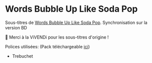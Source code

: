 # Words Bubble Up Like Soda Pop

Sous-titres de [Words Bubble Up Like Soda Pop](https://anilist.co/anime/107625/Words-Bubble-Up-Like-Soda-Pop/). Synchronisation sur la version BD

💚 Merci à la ViVENDi pour les sous-titres d'origine !

Polices utilisées: (Pack téléchargeable [ici](./fonts.zip))
- Trebuchet